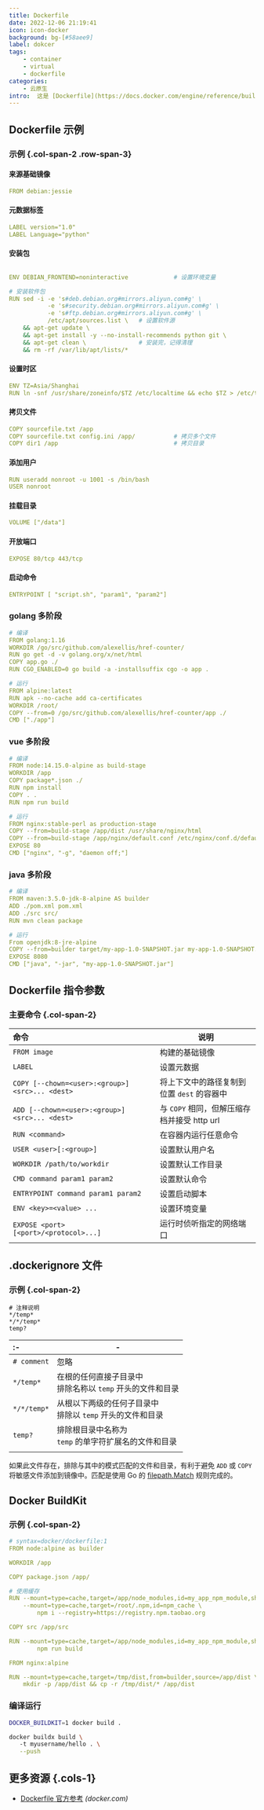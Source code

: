 ```yaml
---
title: Dockerfile
date: 2022-12-06 21:19:41
icon: icon-docker
background: bg-[#58aee9]
label: dokcer
tags:
    - container
    - virtual
    - dockerfile
categories:
    - 云原生
intro:  这是 [Dockerfile](https://docs.docker.com/engine/reference/builder/) 的快速参考备忘单。
---
```



Dockerfile 示例
---------------

###  示例 {.col-span-2 .row-span-3}
#### 来源基础镜像
```yaml
FROM debian:jessie
```
#### 元数据标签
```yaml
LABEL version="1.0"
LABEL Language="python"
```

#### 安装包
```yaml

ENV DEBIAN_FRONTEND=noninteractive             # 设置环境变量

# 安装软件包
RUN sed -i -e 's#deb.debian.org#mirrors.aliyun.com#g' \
           -e 's#security.debian.org#mirrors.aliyun.com#g' \
           -e 's#ftp.debian.org#mirrors.aliyun.com#g' \
           /etc/apt/sources.list \   # 设置软件源
    && apt-get update \
    && apt-get install -y --no-install-recommends python git \
    && apt-get clean \               # 安装完，记得清理
    && rm -rf /var/lib/apt/lists/*
```
#### 设置时区
```yaml
ENV TZ=Asia/Shanghai
RUN ln -snf /usr/share/zoneinfo/$TZ /etc/localtime && echo $TZ > /etc/timezone
```
#### 拷贝文件
```yaml
COPY sourcefile.txt /app
COPY sourcefile.txt config.ini /app/           # 拷贝多个文件
COPY dir1 /app                                 # 拷贝目录
```
#### 添加用户
```yaml
RUN useradd nonroot -u 1001 -s /bin/bash
USER nonroot
```
#### 挂载目录

```yaml
VOLUME ["/data"]
```
#### 开放端口
```yaml
EXPOSE 80/tcp 443/tcp
```
#### 启动命令
```yaml
ENTRYPOINT [ "script.sh", "param1", "param2"]
```

###  golang 多阶段
```yaml
# 编译
FROM golang:1.16
WORKDIR /go/src/github.com/alexellis/href-counter/
RUN go get -d -v golang.org/x/net/html  
COPY app.go ./
RUN CGO_ENABLED=0 go build -a -installsuffix cgo -o app .

# 运行
FROM alpine:latest  
RUN apk --no-cache add ca-certificates
WORKDIR /root/
COPY --from=0 /go/src/github.com/alexellis/href-counter/app ./
CMD ["./app"]
```
### vue 多阶段
```yaml
# 编译
FROM node:14.15.0-alpine as build-stage
WORKDIR /app
COPY package*.json ./
RUN npm install
COPY . .
RUN npm run build

# 运行
FROM nginx:stable-perl as production-stage
COPY --from=build-stage /app/dist /usr/share/nginx/html
COPY --from=build-stage /app/nginx/default.conf /etc/nginx/conf.d/default.conf
EXPOSE 80
CMD ["nginx", "-g", "daemon off;"]
```

### java 多阶段
```yaml
# 编译
FROM maven:3.5.0-jdk-8-alpine AS builder
ADD ./pom.xml pom.xml
ADD ./src src/
RUN mvn clean package

# 运行
From openjdk:8-jre-alpine
COPY --from=builder target/my-app-1.0-SNAPSHOT.jar my-app-1.0-SNAPSHOT.jar
EXPOSE 8080
CMD ["java", "-jar", "my-app-1.0-SNAPSHOT.jar"]
```

Dockerfile 指令参数
---------------

### 主要命令 {.col-span-2}
命令 | 说明
:- | -
`FROM image` | 构建的基础镜像
`LABEL ` | 设置元数据
`COPY [--chown=<user>:<group>] <src>... <dest>` | 将上下文中的路径复制到位置 `dest` 的容器中
`ADD [--chown=<user>:<group>] <src>... <dest>` | 与 `COPY` 相同，但解压缩存档并接受 http url
`RUN <command>` | 在容器内运行任意命令
`USER <user>[:<group>]` | 设置默认用户名
`WORKDIR /path/to/workdir` | 设置默认工作目录
`CMD command param1 param2` | 设置默认命令
`ENTRYPOINT command param1 param2` | 设置启动脚本
`ENV <key>=<value> ...` | 设置环境变量
`EXPOSE <port> [<port>/<protocol>...]` | 运行时侦听指定的网络端口


.dockerignore 文件
---------------

###  示例 {.col-span-2}

```
# 注释说明
*/temp*
*/*/temp*
temp?
```

| :-                            | -                                                            |
| :---------------------------- | ------------------------------------------------------------ |
| `# comment`                   | 忽略                                                         |
| `*/temp*`                     | 在根的任何直接子目录中<br />排除名称以 `temp` 开头的文件和目录 |
| `*/*/temp*`                   | 从根以下两级的任何子目录中<br />排除以 `temp` 开头的文件和目录 |
| `temp?`                       | 排除根目录中名称为<br /> `temp` 的单字符扩展名的文件和目录   |
| <!--rehype:class=auto-wrap--> |                                                              |

如果此文件存在，排除与其中的模式匹配的文件和目录，有利于避免 `ADD` 或 `COPY` 将敏感文件添加到镜像中。匹配是使用 Go 的 [filepath.Match](https://golang.org/pkg/path/filepath#Match) 规则完成的。


Docker BuildKit
---------------

### 示例 {.col-span-2}

```yaml
# syntax=docker/dockerfile:1
FROM node:alpine as builder

WORKDIR /app

COPY package.json /app/

# 使用缓存
RUN --mount=type=cache,target=/app/node_modules,id=my_app_npm_module,sharing=locked \
    --mount=type=cache,target=/root/.npm,id=npm_cache \
        npm i --registry=https://registry.npm.taobao.org

COPY src /app/src

RUN --mount=type=cache,target=/app/node_modules,id=my_app_npm_module,sharing=locked \
        npm run build

FROM nginx:alpine

RUN --mount=type=cache,target=/tmp/dist,from=builder,source=/app/dist \
    mkdir -p /app/dist && cp -r /tmp/dist/* /app/dist
```

### 编译运行

```bash
DOCKER_BUILDKIT=1 docker build .

docker buildx build \ 
   -t myusername/hello . \
   --push
```


## 更多资源 {.cols-1}

- [Dockerfile 官方参考](https://docs.docker.com/engine/reference/builder/) _(docker.com)_
